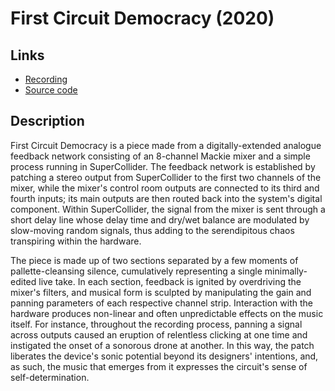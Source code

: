 # First Circuit Democracy (2020)

## Links
* [Recording](https://soundcloud.com/ian-macdougald/the-first-circuit-democracy)
* [Source code](https://github.com/ianmacdougald/portfolio/blob/gh-pages/first_circuit_democracy.scd)

## Description

First Circuit Democracy is a piece made from a digitally-extended analogue feedback network consisting of an 8-channel Mackie mixer and a simple process running in SuperCollider. The feedback network is established by patching a stereo output from SuperCollider to the first two channels of the mixer, while the mixer's control room outputs are connected to its third and fourth inputs; its main outputs are then routed back into the system's digital component. Within SuperCollider, the signal from the mixer is sent through a short delay line whose delay time and dry/wet balance are modulated by slow-moving random signals, thus adding to the serendipitous chaos transpiring within the hardware. 

The piece is made up of two sections separated by a few moments of pallette-cleansing silence, cumulatively representing a single minimally-edited live take. In each section, feedback is ignited by overdriving the mixer's filters, and musical form is sculpted by manipulating the gain and panning parameters of each respective channel strip. Interaction with the hardware produces non-linear and often unpredictable effects on the music itself. For instance, throughout the recording process, panning a signal across outputs caused an eruption of relentless clicking at one time and instigated the onset of a sonorous drone at another. In this way, the patch liberates the device's sonic potential beyond its designers' intentions, and, as such, the music that emerges from it expresses the circuit's sense of self-determination.

